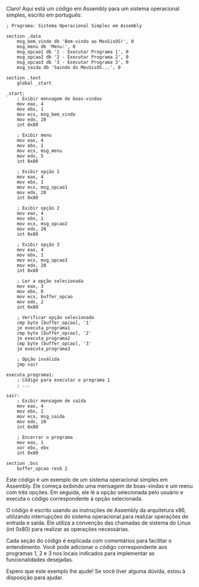 Claro! Aqui está um código em Assembly para um sistema operacional simples, escrito em português:

```
; Programa: Sistema Operacional Simples em Assembly

section .data
    msg_bem_vindo db 'Bem-vindo ao MeuSisOS!', 0
    msg_menu db 'Menu:', 0
    msg_opcao1 db '1 - Executar Programa 1', 0
    msg_opcao2 db '2 - Executar Programa 2', 0
    msg_opcao3 db '3 - Executar Programa 3', 0
    msg_saida db 'Saindo do MeuSisOS...', 0

section .text
    global _start

_start:
    ; Exibir mensagem de boas-vindas
    mov eax, 4
    mov ebx, 1
    mov ecx, msg_bem_vindo
    mov edx, 20
    int 0x80

    ; Exibir menu
    mov eax, 4
    mov ebx, 1
    mov ecx, msg_menu
    mov edx, 5
    int 0x80

    ; Exibir opção 1
    mov eax, 4
    mov ebx, 1
    mov ecx, msg_opcao1
    mov edx, 20
    int 0x80

    ; Exibir opção 2
    mov eax, 4
    mov ebx, 1
    mov ecx, msg_opcao2
    mov edx, 20
    int 0x80

    ; Exibir opção 3
    mov eax, 4
    mov ebx, 1
    mov ecx, msg_opcao3
    mov edx, 20
    int 0x80

    ; Ler a opção selecionada
    mov eax, 3
    mov ebx, 0
    mov ecx, buffer_opcao
    mov edx, 2
    int 0x80

    ; Verificar opção selecionada
    cmp byte [buffer_opcao], '1'
    je executa_programa1
    cmp byte [buffer_opcao], '2'
    je executa_programa2
    cmp byte [buffer_opcao], '3'
    je executa_programa3

    ; Opção inválida
    jmp sair

executa_programa1:
    ; Código para executar o programa 1
    ; ...

sair:
    ; Exibir mensagem de saída
    mov eax, 4
    mov ebx, 1
    mov ecx, msg_saida
    mov edx, 20
    int 0x80

    ; Encerrar o programa
    mov eax, 1
    xor ebx, ebx
    int 0x80

section .bss
    buffer_opcao resb 2
```

Este código é um exemplo de um sistema operacional simples em Assembly. Ele começa exibindo uma mensagem de boas-vindas e um menu com três opções. Em seguida, ele lê a opção selecionada pelo usuário e executa o código correspondente à opção selecionada.

O código é escrito usando as instruções de Assembly da arquitetura x86, utilizando interrupções do sistema operacional para realizar operações de entrada e saída. Ele utiliza a convenção das chamadas de sistema do Linux (int 0x80) para realizar as operações necessárias.

Cada seção do código é explicada com comentários para facilitar o entendimento. Você pode adicionar o código correspondente aos programas 1, 2 e 3 nos locais indicados para implementar as funcionalidades desejadas.

Espero que este exemplo lhe ajude! Se você tiver alguma dúvida, estou à disposição para ajudar.